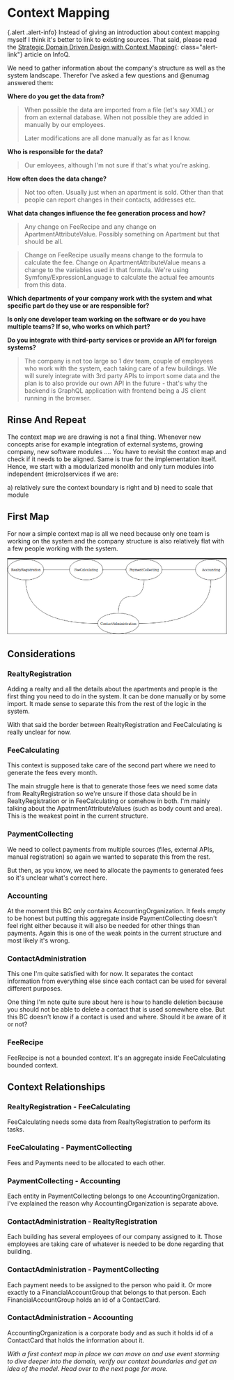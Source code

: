 # Context Mapping

{.alert .alert-info}
Instead of giving an introduction about context mapping myself I think it's better to link
to existing sources. That said, please read the [Strategic Domain Driven Design with Context Mapping](https://www.infoq.com/articles/ddd-contextmapping){: class="alert-link"}
article on InfoQ.

We need to gather information about the company's structure as well as the system landscape.
Therefor I've asked a few questions and @enumag answered them:

**Where do you get the data from?**

> When possible the data are imported from a file (let's say XML) or from an external database. When not possible they are added in manually by our employees.
>
> Later modifications are all done manually as far as I know.


**Who is responsible for the data?**

> Our emloyees, although I'm not sure if that's what you're asking.

**How often does the data change?**

> Not too often. Usually just when an apartment is sold. Other than that people can report changes in their contacts, addresses etc.

**What data changes influence the fee generation process and how?**

> Any change on FeeRecipe and any change on ApartmentAttributeValue. Possibly something on Apartment but that should be all.

> Change on FeeRecipe usually means change to the formula to calculate the fee. Change on ApartmentAttributeValue means a change to the variables used in that formula. We're using Symfony/ExpressionLanguage to calculate the actual fee amounts from this data.

**Which departments of your company work with the system and what specific part do they use or are responsible for?**

**Is only one developer team working on the software or do you have multiple teams? If so, who works on which part?**

**Do you integrate with third-party services or provide an API for foreign systems?**

> The company is not too large so 1 dev team, couple of employees who work with the system, each taking care of a few buildings. We will surely integrate with 3rd party APIs to import some data and the plan is to also provide our own API in the future - that's why the backend is GraphQL application with frontend being a JS client running in the browser.

## Rinse And Repeat

The context map we are drawing is not a final thing. Whenever new concepts arise for example integration of external systems, growing company, new software modules ....
You have to revisit the context map and check if it needs to be aligned. Same is true for the implementation itself.
Hence, we start with a modularized monolith and only turn modules into independent (micro)services if we are:

a) relatively sure the context boundary is right and
b) need to scale that module


## First Map

For now a simple context map is all we need because only one team is working on the system and the company structure is also relatively flat with
a few people working with the system.

![Context Map](../img/context_map.png)

## Considerations

### RealtyRegistration

Adding a realty and all the details about the apartments and people is the first thing you need to do in the system. It can be done manually or by some import. It made sense to separate this from the rest of the logic in the system.

With that said the border between RealtyRegistration and FeeCalculating is really unclear for now.

### FeeCalculating

This context is supposed take care of the second part where we need to generate the fees every month.

The main struggle here is that to generate those fees we need some data from RealtyRegistration so we're unsure if those data should be in RealtyRegistration or in FeeCalculating or somehow in both. I'm mainly talking about the ApatrmentAttributeValues (such as body count and area). This is the weakest point in the current structure.

### PaymentCollecting

We need to collect payments from multiple sources (files, external APIs, manual registration) so again we wanted to separate this from the rest.

But then, as you know, we need to allocate the payments to generated fees so it's unclear what's correct here.

### Accounting

At the moment this BC only contains AccountingOrganization. It feels empty to be honest but putting this aggregate inside PaymentCollecting doesn't feel right either because it will also be needed for other things than payments. Again this is one of the weak points in the current structure and most likely it's wrong.

### ContactAdministration

This one I'm quite satisfied with for now. It separates the contact information from everything else since each contact can be used for several different purposes.

One thing I'm note quite sure about here is how to handle deletion because you should not be able to delete a contact that is used somewhere else. But this BC doesn't know if a contact is used and where. Should it be aware of it or not?

### FeeRecipe

FeeRecipe is not a bounded context. It's an aggregate inside FeeCalculating bounded context.

## Context Relationships

### RealtyRegistration - FeeCalculating
FeeCalculating needs some data from RealtyRegistration to perform its tasks.

### FeeCalculating - PaymentCollecting
Fees and Payments need to be allocated to each other.

### PaymentCollecting - Accounting
Each entity in PaymentCollecting belongs to one AccountingOrganization. I've explained the reason why AccountingOrganization is separate above.

### ContactAdministration - RealtyRegistration
Each building has several employees of our company assigned to it. Those employees are taking care of whatever is needed to be done regarding that building.

### ContactAdministration - PaymentCollecting
Each payment needs to be assigned to the person who paid it. Or more exactly to a FinancialAccountGroup that belongs to that person. Each FinancialAccountGroup holds an id of a ContactCard.

### ContactAdministration - Accounting
AccountingOrganization is a corporate body and as such it holds id of a ContactCard that holds the information about it.

*With a first context map in place we can move on and use event storming to dive deeper into the domain, verify our context boundaries and get an idea of the model. Head over to the next page for more.*